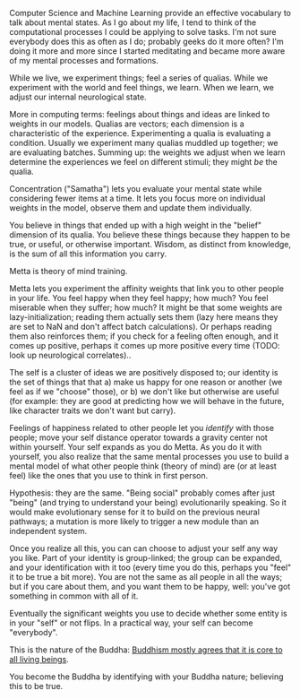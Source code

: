 <!--
.. title: About the nature of the Buddha and loving-kindness.
.. slug: metta
.. date: 2020-01-12 19:07:34 UTC+01:00
.. tags: 
.. category: 
.. link: 
.. description: 
.. type: text
.. status:
-->

Computer Science and Machine Learning provide an effective vocabulary to talk about mental states. As I go about my life, I tend to think of the computational processes I could be applying to solve tasks. I'm not sure everybody does this as often as I do; probably geeks do it more often? I'm doing it more and more since I started meditating and became more aware of my mental processes and formations.

While we live, we experiment things; feel a series of qualias. While we experiment with the world and feel things, we learn. When we learn, we adjust our internal neurological state. 

More in computing terms: feelings about things and ideas are linked to weights in our models. Qualias are vectors; each dimension is a characteristic of the experience. Experimenting a qualia is evaluating a condition. Usually we experiment many qualias muddled up together; we are evaluating batches. Summing up: the weights we adjust when we learn determine the experiences we feel on different stimuli; they might *be* the qualia.

Concentration ("Samatha") lets you evaluate your mental state while considering fewer items at a time. It lets you focus more on individual weights in the model, observe them and update them individually. 

You believe in things that ended up with a high weight in the "belief" dimension of its qualia. You believe these things because they happen to be true, or useful, or otherwise important. Wisdom, as distinct from knowledge, is the sum of all this information you carry.

Metta is theory of mind training.

Metta lets you experiment the affinity weights that link you to other people in your life. You feel happy when they feel happy; how much? You feel miserable when they suffer; how much? It might be that some weights are lazy-initialization; reading them actually sets them (lazy here means they are set to NaN and don't affect batch calculations). Or perhaps reading them also reinforces them; if you check for a feeling often enough, and it comes up positive, perhaps it comes up more positive every time (TODO: look up neurological correlates)..

The self is a cluster of ideas we are positively disposed to; our identity is the set of things that that a) make us happy for one reason or another (we feel as if we "choose" those), or b) we don't like but otherwise are useful (for example: they are good at predicting how we will behave in the future, like character traits we don't want but carry). 

Feelings of happiness related to other people let you *identify* with those people; move your self distance operator towards a gravity center not within yourself. Your self expands as you do Metta. As you do it with yourself, you also realize that the same mental processes you use to build a mental model of what other people think (theory of mind) are (or at least feel) like the ones that you use to think in first person.

Hypothesis: they are the same. "Being social" probably comes after just "being" (and trying to understand your being) evolutionarily speaking. So it would make evolutionary sense for it to build on the previous neural pathways; a mutation is more likely to trigger a new module than an independent system.

Once you realize all this, you can can choose to adjust your self any way you like. Part of your identity is group-linked; the group can be expanded, and your identification with it too (every time you do this, perhaps you "feel" it to be true a bit more). You are not the same as all people in all the ways; but if you care about them, and you want them to be happy, well: you've got something in common with all of it.

Eventually the significant weights you use to decide whether some entity is in your "self" or not flips. In a practical way, your self can become "everybody".  

This is the nature of the Buddha: [Buddhism mostly agrees that it is core to all living beings](https://buddhaweekly.com/buddha-nature-one-important-understandings-mahayana-buddhism-tathagatagarbha-buddha-nature-not-soul/#ftoc-heading-3).

You become the Buddha by identifying with your Buddha nature; believing this to be true.

